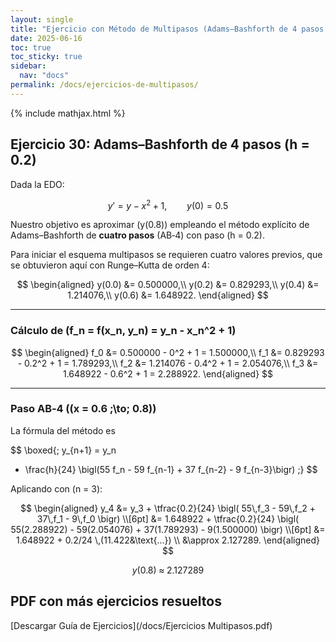 ```yaml
---
layout: single
title: "Ejercicio con Método de Multipasos (Adams–Bashforth de 4 pasos (h = 0.2))"
date: 2025-06-16
toc: true
toc_sticky: true
sidebar:
  nav: "docs"
permalink: /docs/ejercicios-de-multipasos/
---
```


{% include mathjax.html %}

## Ejercicio 30: Adams–Bashforth de 4 pasos (h = 0.2)

Dada la EDO:

$$
y' = y - x^2 + 1, \qquad y(0)=0.5
$$

Nuestro objetivo es aproximar \(y(0.8)\) empleando el método explícito de Adams–Bashforth de **cuatro pasos** (AB‑4) con paso \(h = 0.2\).

Para iniciar el esquema multipasos se requieren cuatro valores previos, que se obtuvieron aquí con Runge–Kutta de orden 4:

$$
\begin{aligned}
y(0.0) &= 0.500000,\\
y(0.2) &= 0.829293,\\
y(0.4) &= 1.214076,\\
y(0.6) &= 1.648922.
\end{aligned}
$$

---

### Cálculo de \(f_n = f(x_n, y_n) = y_n - x_n^2 + 1\)

$$
\begin{aligned}
f_0 &= 0.500000 - 0^2 + 1 = 1.500000,\\
f_1 &= 0.829293 - 0.2^2 + 1 = 1.789293,\\
f_2 &= 1.214076 - 0.4^2 + 1 = 2.054076,\\
f_3 &= 1.648922 - 0.6^2 + 1 = 2.288922.
\end{aligned}
$$

---

### Paso AB‑4 \((x = 0.6 \;\to\; 0.8)\)

La fórmula del método es

$$
\boxed{\;
y_{n+1}
  = y_n
  + \frac{h}{24}
    \bigl(55 f_n
          - 59 f_{n-1}
          + 37 f_{n-2}
          - 9 f_{n-3}\bigr)
\;}
$$

Aplicando con \(n = 3\):

$$
\begin{aligned}
y_4 &= y_3
      + \tfrac{0.2}{24}
        \bigl(
          55\,f_3
          - 59\,f_2
          + 37\,f_1
          - 9\,f_0
        \bigr) \\[6pt]
    &= 1.648922
      + \tfrac{0.2}{24}
        \bigl(
          55(2.288922)
          - 59(2.054076)
          + 37(1.789293)
          - 9(1.500000)
        \bigr) \\[6pt]
    &= 1.648922
      + 0.2/24 \,(11.422&\text{…}) \\
    &\approx 2.127289.
\end{aligned}
$$



$$
y(0.8) \;\approx\; 2.127289
$$

## PDF con más ejercicios resueltos

[Descargar Guía de Ejercicios](/docs/Ejercicios Multipasos.pdf)